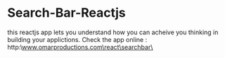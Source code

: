 # Search-Bar-Reactjs
this reactjs app lets you understand how you can acheive you thinking in building your applictions. 
Check the app online : http:\\www.omarproductions.com\react\searchbar\
